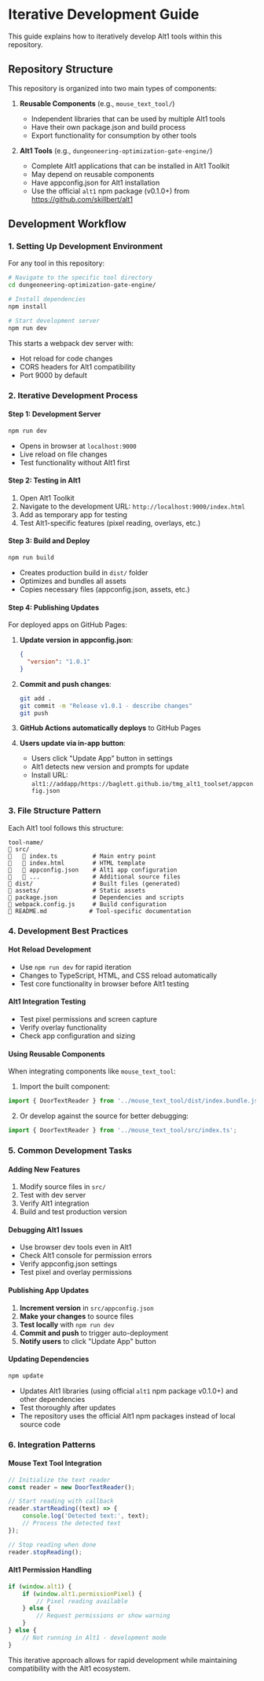 # Iterative Development Guide

This guide explains how to iteratively develop Alt1 tools within this repository.

## Repository Structure

This repository is organized into two main types of components:

1. **Reusable Components** (e.g., `mouse_text_tool/`)
   - Independent libraries that can be used by multiple Alt1 tools
   - Have their own package.json and build process
   - Export functionality for consumption by other tools

2. **Alt1 Tools** (e.g., `dungeoneering-optimization-gate-engine/`)
   - Complete Alt1 applications that can be installed in Alt1 Toolkit
   - May depend on reusable components
   - Have appconfig.json for Alt1 installation
   - Use the official `alt1` npm package (v0.1.0+) from https://github.com/skillbert/alt1

## Development Workflow

### 1. Setting Up Development Environment

For any tool in this repository:

```bash
# Navigate to the specific tool directory
cd dungeoneering-optimization-gate-engine/

# Install dependencies
npm install

# Start development server
npm run dev
```

This starts a webpack dev server with:
- Hot reload for code changes
- CORS headers for Alt1 compatibility
- Port 9000 by default

### 2. Iterative Development Process

#### Step 1: Development Server
```bash
npm run dev
```
- Opens in browser at `localhost:9000`
- Live reload on file changes
- Test functionality without Alt1 first

#### Step 2: Testing in Alt1
1. Open Alt1 Toolkit
2. Navigate to the development URL: `http://localhost:9000/index.html`
3. Add as temporary app for testing
4. Test Alt1-specific features (pixel reading, overlays, etc.)

#### Step 3: Build and Deploy
```bash
npm run build
```
- Creates production build in `dist/` folder
- Optimizes and bundles all assets
- Copies necessary files (appconfig.json, assets, etc.)

#### Step 4: Publishing Updates
For deployed apps on GitHub Pages:

1. **Update version in appconfig.json**:
   ```json
   {
     "version": "1.0.1"
   }
   ```

2. **Commit and push changes**:
   ```bash
   git add .
   git commit -m "Release v1.0.1 - describe changes"
   git push
   ```

3. **GitHub Actions automatically deploys** to GitHub Pages

4. **Users update via in-app button**:
   - Users click "Update App" button in settings
   - Alt1 detects new version and prompts for update
   - Install URL: `alt1://addapp/https://baglett.github.io/tmg_alt1_toolset/appconfig.json`

### 3. File Structure Pattern

Each Alt1 tool follows this structure:

```
tool-name/
   src/
      index.ts          # Main entry point
      index.html        # HTML template
      appconfig.json    # Alt1 app configuration
      ...               # Additional source files
   dist/                 # Built files (generated)
   assets/               # Static assets
   package.json          # Dependencies and scripts
   webpack.config.js     # Build configuration
   README.md            # Tool-specific documentation
```

### 4. Development Best Practices

#### Hot Reload Development
- Use `npm run dev` for rapid iteration
- Changes to TypeScript, HTML, and CSS reload automatically
- Test core functionality in browser before Alt1 testing

#### Alt1 Integration Testing
- Test pixel permissions and screen capture
- Verify overlay functionality
- Check app configuration and sizing

#### Using Reusable Components
When integrating components like `mouse_text_tool`:

1. Import the built component:
```typescript
import { DoorTextReader } from '../mouse_text_tool/dist/index.bundle.js';
```

2. Or develop against the source for better debugging:
```typescript
import { DoorTextReader } from '../mouse_text_tool/src/index.ts';
```

### 5. Common Development Tasks

#### Adding New Features
1. Modify source files in `src/`
2. Test with dev server
3. Verify Alt1 integration
4. Build and test production version

#### Debugging Alt1 Issues
- Use browser dev tools even in Alt1
- Check Alt1 console for permission errors
- Verify appconfig.json settings
- Test pixel and overlay permissions

#### Publishing App Updates
1. **Increment version** in `src/appconfig.json`
2. **Make your changes** to source files
3. **Test locally** with `npm run dev`
4. **Commit and push** to trigger auto-deployment
5. **Notify users** to click "Update App" button

#### Updating Dependencies
```bash
npm update
```
- Updates Alt1 libraries (using official `alt1` npm package v0.1.0+) and other dependencies
- Test thoroughly after updates
- The repository uses the official Alt1 npm packages instead of local source code

### 6. Integration Patterns

#### Mouse Text Tool Integration
```typescript
// Initialize the text reader
const reader = new DoorTextReader();

// Start reading with callback
reader.startReading((text) => {
    console.log('Detected text:', text);
    // Process the detected text
});

// Stop reading when done
reader.stopReading();
```

#### Alt1 Permission Handling
```typescript
if (window.alt1) {
    if (window.alt1.permissionPixel) {
        // Pixel reading available
    } else {
        // Request permissions or show warning
    }
} else {
    // Not running in Alt1 - development mode
}
```

This iterative approach allows for rapid development while maintaining compatibility with the Alt1 ecosystem.
